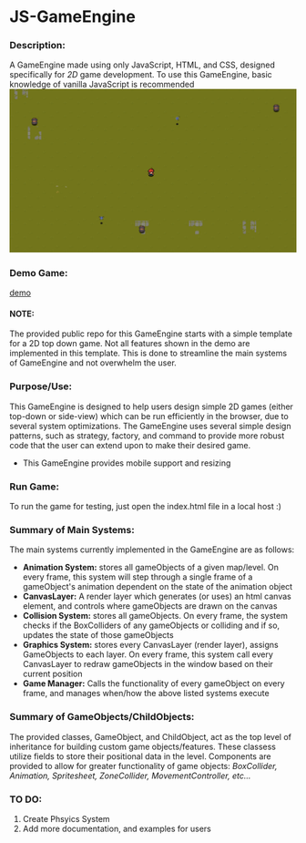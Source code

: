 # **JS-GameEngine**
### **Description:**
A GameEngine made using only JavaScript, HTML, and CSS, designed specifically for _2D_ game development. To use this GameEngine, basic knowledge of vanilla JavaScript is recommended 
![](./assets/Capture.PNG)

### **Demo Game:**
[demo](https://youtu.be/22Wo9riPfmc)

#### **NOTE:**
The provided public repo for this GameEngine starts with a simple template for a 2D top down game. Not all features shown in the demo are implemented in this template. This is done to streamline the main systems of GameEngine and not overwhelm the user.

### **Purpose/Use:**
This GameEngine is designed to help users design simple 2D games (either top-down or side-view) which can be run efficiently in the browser, due to several system optimizations. The GameEngine uses several simple design patterns, such as strategy, factory, and command to provide more robust code that the user can extend upon to make their desired game.  
* This GameEngine provides mobile support and resizing

### **Run Game:**
To run the game for testing, just open the index.html file in a local host :) 

### **Summary of Main Systems:**
The main systems currently implemented in the GameEngine are as follows:
* **Animation System:** stores all gameObjects of a given map/level. On every frame, this system will step through a single frame of a gameObject's animation dependent on the state of the animation object
* **CanvasLayer:** A render layer which generates (or uses) an html canvas element, and controls where gameObjects are drawn on the canvas
* **Collision System:** stores all gameObjects. On every frame, the system checks if the BoxColliders of any gameObjects or colliding and if so, updates the state of those gameObjects
* **Graphics System:** stores every CanvasLayer (render layer), assigns GameObjects to each layer. On every frame, this system call every CanvasLayer to redraw gameObjects in the window based on their current position
* **Game Manager:** Calls the functionality of every gameObject on every frame, and manages when/how the above listed systems execute


### **Summary of GameObjects/ChildObjects:**
The provided classes, GameObject, and ChildObject, act as the top level of inheritance for building custom game objects/features. These classess utilize fields to store their positional data in the level. Components are provided to allow for greater functionality of game objects: _BoxCollider, Animation, Spritesheet, ZoneCollider, MovementController, etc..._

### **TO DO:**
1. Create Phsyics System
2. Add more documentation, and examples for users

